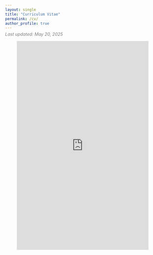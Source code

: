 ```yaml
---
layout: single
title: "Curriculum Vitae"
permalink: /cv/
author_profile: true
---
```

<p style="font-style: italic; color: gray; margin-top: -10px;">
  Last updated: May 20, 2025
</p>

<div style="transform: scale(0.85); transform-origin: top center; width: 100%; overflow: hidden;">
  <iframe src="https://drive.google.com/file/d/1r0MdTi8xOSB7NeyVgrPxEJj-J-dR1SJZ/preview"
          width="100%" height="800px" style="border: none;"></iframe>
</div>

